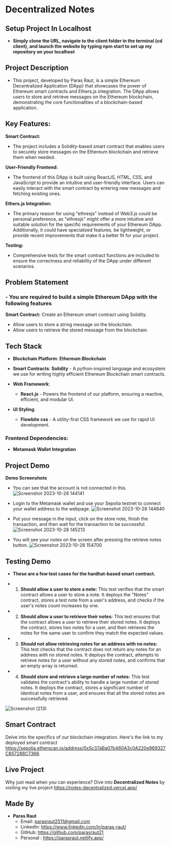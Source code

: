 ﻿# Decentralized Notes

## Setup Project In Localhost
- **Simply clone the URL, navigate to the client folder in the terminal (cd client), and launch the website by typing npm start to set up my repository on your localhost**

## Project Description

- This project, developed by Paras Raut, is a simple Ethereum Decentralized Application (DApp) that showcases the power of Ethereum smart contracts and Ethers.js integration. The DApp allows users to store and retrieve messages on the Ethereum blockchain, demonstrating the core functionalities of a blockchain-based application.

## **Key Features:**

**Smart Contract:** 
- The project includes a Solidity-based smart contract that enables users to securely store messages on the Ethereum blockchain and retrieve them when needed.

**User-Friendly Frontend:** 
- The frontend of this DApp is built using ReactJS, HTML, CSS, and JavaScript to provide an intuitive and user-friendly interface. Users can easily interact with the smart contract by entering new messages and fetching existing ones.

**Ethers.js Integration:** 
- The primary reason for using "ethresjs" instead of Web3.js could be personal preference, as "ethresjs" might offer a more intuitive and suitable solution for the specific requirements of your Ethereum DApp. Additionally, it could have specialized features, be lightweight, or provide recent improvements that make it a better fit for your project.

**Testing:** 
- Comprehensive tests for the smart contract functions are included to ensure the correctness and reliability of the DApp under different scenarios.

## Problem Statement
### - **You are required to build a simple Ethereum DApp with the following features**
**Smart Contract:** Create an Ethereum smart contract using Solidity.
- Allow users to store a string message on the blockchain.
- Allow users to retrieve the stored message from the blockchain


## Tech Stack

- **Blockchain Platform**: **Ethereum Blockchain** 
  
- **Smart Contracts**: **Solidity** - A python-inspired language and ecosystem we use for writing highly efficient Ethereum Blockchain smart contracts.
  
- **Web Framework**: 
    - **React.js** - Powers the frontend of our platform, ensuring a reactive, efficient, and modular UI.

- **UI Styling**: 
    - **Flowbite css** - A utility-first CSS framework we use for rapid UI development.

### Frontend Dependencies:

- **Metamask Wallet Integration**

## Project Demo

**Demo Screenshots**
- You can see that the account is not connected in this. 
  ![Screenshot 2023-10-28 144141](https://github.com/parasraut21/Videochat/assets/111653346/93bee9d9-dd39-47fc-be0a-f9a0fc0d17b7)

- Login to the Metamask wallet and use your Sepolia testnet to connect your wallet address to the webpage. 
  ![Screenshot 2023-10-28 144840](https://github.com/parasraut21/Videochat/assets/111653346/08db4f0a-6f44-401e-8eda-0cd08cf5d417)

- Put your message in the input, click on the store note, finish the transaction, and then wait for the transaction to be successful.
  ![Screenshot 2023-10-28 145213](https://github.com/parasraut21/Videochat/assets/111653346/fc850c94-8310-4878-89e7-ca394261bb2c)

- You will see your notes on the screen after pressing the retrieve notes button.
  ![Screenshot 2023-10-28 154700](https://github.com/parasraut21/NOTES-Decentralized/assets/111653346/51e8696f-66d2-45ea-b705-9eb98eab7133)

## Testing Demo
- **These are a few test cases for the hardhat-based smart contract.**
- 1. **Should allow a user to store a note:**
This test verifies that the smart contract allows a user to store a note. It deploys the "Notes" contract, stores a test note from a user's address, and checks if the user's notes count increases by one.

- 2. **Should allow a user to retrieve their notes:**
This test ensures that the contract allows a user to retrieve their stored notes. It deploys the contract, stores two notes for a user, and then retrieves the notes for the same user to confirm they match the expected values.

- 3. **Should not allow retrieving notes for an address with no notes:**
This test checks that the contract does not return any notes for an address with no stored notes. It deploys the contract, attempts to retrieve notes for a user without any stored notes, and confirms that an empty array is returned.

- 4. **Should store and retrieve a large number of notes:**
This test validates the contract's ability to handle a large number of stored notes. It deploys the contract, stores a significant number of identical notes from a user, and ensures that all the stored notes are successfully retrieved.

![Screenshot (213)](https://github.com/parasraut21/NOTES-Decentralized/assets/111653346/71f153b5-1000-4fba-8109-da3b4ab1e27a)


## Smart Contract

Delve into the specifics of our blockchain integration. Here's the link to my deployed smart contract https://sepolia.etherscan.io/address/0x5c37aBa07b460A3c0A220e969327C857288C7366.

## Live Project

Why just read when you can experience? Dive into **Decentralized Notes** by visiting my live project https://notes-decentralized.vercel.app/

## Made By

- **Paras Raut**
  - Email: parasraut2511@gmail.com
  - LinkedIn: https://www.linkedin.com/in/paras-raut/
  - GitHub: https://github.com/parasraut21
  - Personal : https://parasraut.netlify.app/
